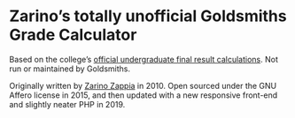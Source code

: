 # Zarino’s totally unofficial Goldsmiths Grade Calculator

Based on the college’s [official undergraduate final result calculations](https://www.gold.ac.uk/students/studying/assessments/undergraduate-final-result-calculation/). Not run or maintained by Goldsmiths.

Originally written by [Zarino Zappia](http://zarino.co.uk) in 2010. Open sourced under the GNU Affero license in 2015, and then updated with a new responsive front-end and slightly neater PHP in 2019.
